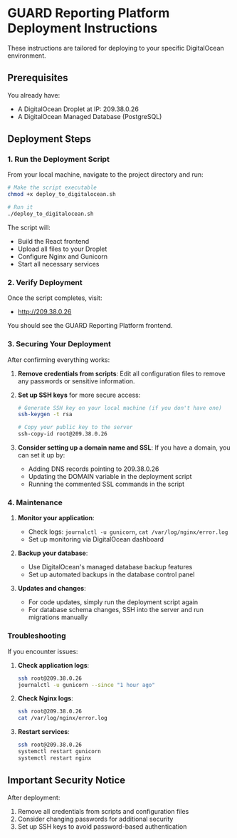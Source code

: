 # GUARD Reporting Platform Deployment Instructions

These instructions are tailored for deploying to your specific DigitalOcean environment.

## Prerequisites

You already have:
- A DigitalOcean Droplet at IP: 209.38.0.26
- A DigitalOcean Managed Database (PostgreSQL)

## Deployment Steps

### 1. Run the Deployment Script

From your local machine, navigate to the project directory and run:

```bash
# Make the script executable
chmod +x deploy_to_digitalocean.sh

# Run it
./deploy_to_digitalocean.sh
```

The script will:
- Build the React frontend
- Upload all files to your Droplet
- Configure Nginx and Gunicorn
- Start all necessary services

### 2. Verify Deployment

Once the script completes, visit:
- http://209.38.0.26

You should see the GUARD Reporting Platform frontend.

### 3. Securing Your Deployment

After confirming everything works:

1. **Remove credentials from scripts**:
   Edit all configuration files to remove any passwords or sensitive information.

2. **Set up SSH keys** for more secure access:
   ```bash
   # Generate SSH key on your local machine (if you don't have one)
   ssh-keygen -t rsa
   
   # Copy your public key to the server
   ssh-copy-id root@209.38.0.26
   ```

3. **Consider setting up a domain name and SSL**:
   If you have a domain, you can set it up by:
   - Adding DNS records pointing to 209.38.0.26
   - Updating the DOMAIN variable in the deployment script
   - Running the commented SSL commands in the script

### 4. Maintenance

1. **Monitor your application**:
   - Check logs: `journalctl -u gunicorn`, `cat /var/log/nginx/error.log`
   - Set up monitoring via DigitalOcean dashboard

2. **Backup your database**:
   - Use DigitalOcean's managed database backup features
   - Set up automated backups in the database control panel

3. **Updates and changes**:
   - For code updates, simply run the deployment script again
   - For database schema changes, SSH into the server and run migrations manually

### Troubleshooting

If you encounter issues:

1. **Check application logs**:
   ```bash
   ssh root@209.38.0.26
   journalctl -u gunicorn --since "1 hour ago"
   ```

2. **Check Nginx logs**:
   ```bash
   ssh root@209.38.0.26
   cat /var/log/nginx/error.log
   ```

3. **Restart services**:
   ```bash
   ssh root@209.38.0.26
   systemctl restart gunicorn
   systemctl restart nginx
   ```

## Important Security Notice

After deployment:
1. Remove all credentials from scripts and configuration files
2. Consider changing passwords for additional security
3. Set up SSH keys to avoid password-based authentication 